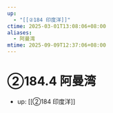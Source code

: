 ```yaml
---
up:
  - "[[②184 印度洋]]"
ctime: 2025-03-01T13:08:06+08:00
aliases:
  - 阿曼湾
mtime: 2025-09-09T12:37:06+08:00
---
```


# ②184.4 阿曼湾

- up: [[②184 印度洋]]

